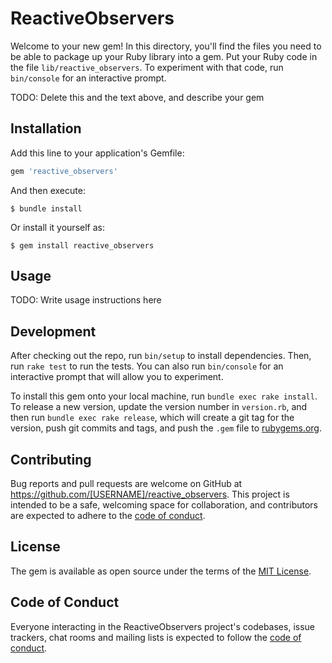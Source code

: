 # ReactiveObservers

Welcome to your new gem! In this directory, you'll find the files you need to be able to package up your Ruby library into a gem. Put your Ruby code in the file `lib/reactive_observers`. To experiment with that code, run `bin/console` for an interactive prompt.

TODO: Delete this and the text above, and describe your gem

## Installation

Add this line to your application's Gemfile:

```ruby
gem 'reactive_observers'
```

And then execute:

    $ bundle install

Or install it yourself as:

    $ gem install reactive_observers

## Usage

TODO: Write usage instructions here

## Development

After checking out the repo, run `bin/setup` to install dependencies. Then, run `rake test` to run the tests. You can also run `bin/console` for an interactive prompt that will allow you to experiment.

To install this gem onto your local machine, run `bundle exec rake install`. To release a new version, update the version number in `version.rb`, and then run `bundle exec rake release`, which will create a git tag for the version, push git commits and tags, and push the `.gem` file to [rubygems.org](https://rubygems.org).

## Contributing

Bug reports and pull requests are welcome on GitHub at https://github.com/[USERNAME]/reactive_observers. This project is intended to be a safe, welcoming space for collaboration, and contributors are expected to adhere to the [code of conduct](https://github.com/[USERNAME]/reactive_observers/blob/master/CODE_OF_CONDUCT.md).


## License

The gem is available as open source under the terms of the [MIT License](https://opensource.org/licenses/MIT).

## Code of Conduct

Everyone interacting in the ReactiveObservers project's codebases, issue trackers, chat rooms and mailing lists is expected to follow the [code of conduct](https://github.com/[USERNAME]/reactive_observers/blob/master/CODE_OF_CONDUCT.md).
